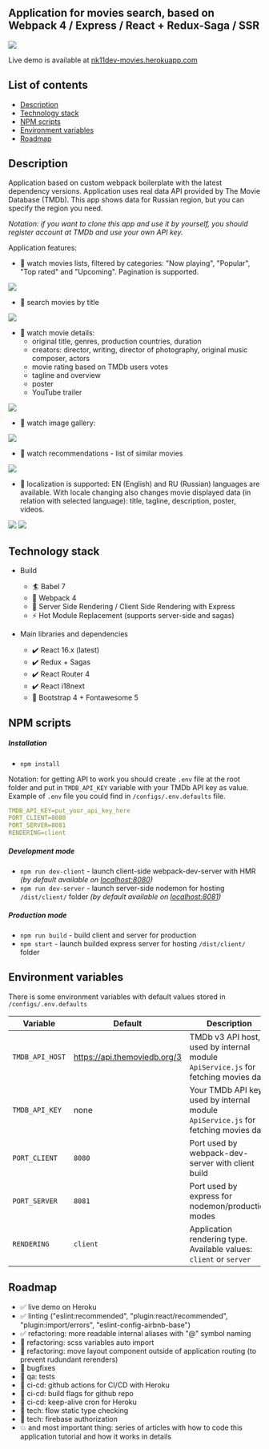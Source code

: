 ## Application for movies search, based on Webpack 4 / Express / React + Redux-Saga / SSR
<img src="src/assets/img/build-stack.gif">

Live demo is available at [nk11dev-movies.herokuapp.com](https://nk11dev-movies.herokuapp.com/)

## List of contents

- [Description](#Description)
- [Technology stack](#Technology-stack)
- [NPM scripts](#NPM-scripts)
- [Environment variables](#Environment-variables)
- [Roadmap](#Roadmap)

## Description
Application based on custom webpack boilerplate with the latest dependency versions. Application uses real data API provided by The Movie Database (TMDb). This app shows data for Russian region, but you can specify the region you need. 

*Notation: if you want to clone this app and use it by yourself, you should register account at TMDb and use your own API key.* 

Application features: 
- 🎥 watch movies lists, filtered by categories: "Now playing", "Popular", "Top rated" and "Upcoming". Pagination is supported.
<img src="src/assets/img/screens/screen_1.png">

- 🎥 search movies by title
<img src="src/assets/img/screens/screen_2.png">

- 🎥 watch movie details:
    - original title, genres, production countries, duration
    - creators: director, writing, director of photography, original music composer, actors
    - movie rating based on TMDb users votes
    - tagline and overview
    - poster
    - YouTube trailer 
<img src="src/assets/img/screens/screen_3.png">

- 🎥 watch image gallery:
<img src="src/assets/img/screens/screen_4.png">

- 🎥 watch recommendations - list of similar movies
<img src="src/assets/img/screens/screen_5.png">
    
- 🎥 localization is supported: EN (English) and RU (Russian) languages are available. With locale changing also changes movie displayed data (in relation with selected language): title, tagline, description, poster, videos.
<img src="src/assets/img/screens/screen_6.png">
<img src="src/assets/img/screens/screen_7.png">

## Technology stack

- Build
    - 🏄 Babel 7
    - 🎁 Webpack 4
    - 🚀 Server Side Rendering / Client Side Rendering with Express
    - ⚡ Hot Module Replacement  (supports server-side and sagas)

- Main libraries and dependencies
  - ✔️ React 16.x (latest)
  - ✔️ Redux + Sagas
  - ✔️ React Router 4
  - ✔️ React i18next
  - 🍦️ Bootstrap 4 + Fontawesome 5

## NPM scripts
##### Installation
- `npm install`

Notation: for getting API to work you should create `.env` file at the root folder and put in `TMDB_API_KEY` variable with your TMDb API key as value.
Example of `.env` file you could find in `/configs/.env.defaults` file.
```yaml
TMDB_API_KEY=put_your_api_key_here
PORT_CLIENT=8080
PORT_SERVER=8081
RENDERING=client
```


##### Development mode
- `npm run dev-client` - launch client-side webpack-dev-server with HMR *(by default available on [localhost:8080](http://localhost:8080))*
- `npm run dev-server` - launch server-side nodemon for hosting `/dist/client/` folder *(by default available on [localhost:8081](http://localhost:8081))*

##### Production mode
- `npm run build` - build client and server for production
- `npm start` - launch builded express server for hosting `/dist/client/` folder 

## Environment variables

There is some environment variables with default values stored in `/configs/.env.defaults`

| Variable         | Default            | Description                                                      
| ---------------- | ------------------ |------------------ |
| `TMDB_API_HOST` | https://api.themoviedb.org/3 | TMDb v3 API host, used by internal module `ApiService.js` for fetching movies data |
| `TMDB_API_KEY` | none | Your TMDb API key, used by internal module `ApiService.js` for fetching movies data |
| `PORT_CLIENT` | `8080` | Port used by webpack-dev-server with client build |
| `PORT_SERVER` | `8081` | Port used by express for nodemon/production modes |
| `RENDERING` | `client` | Application rendering type. Available values: `client` or `server` |

## Roadmap
- ✅ live  demo on Heroku
- ✅ linting ("eslint:recommended", "plugin:react/recommended", "plugin:import/errors", "eslint-config-airbnb-base")
- ✅ refactoring: more readable internal aliases with "@" symbol naming
- 🔲 refactoring: scss variables auto import
- 🔲 refactoring: move layout component outside of application routing (to prevent rudundant rerenders)
- 🐾 bugfixes
- 🔲 qa: tests
- 🔲 ci-cd: github actions for CI/CD with Heroku
- 🔲 ci-cd: build flags for github repo
- 🔲 ci-cd: keep-alive cron for Heroku
- 🔲 tech: flow static type checking
- 🔲 tech: firebase authorization
- 💥 and most important thing: series of articles with how to code this application tutorial and how it works in details
